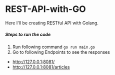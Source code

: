 # REST-API-with-GO
Here I'll be creating RESTful API with Golang.

##### Steps to run the code

1. Run following command
`go run main.go`
2. Go to following Endpoints to see the responses
* http://127.0.0.1:8081/
* http://127.0.0.1:8081/articles
